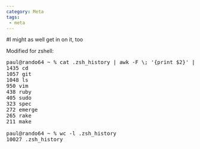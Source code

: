 ```yaml
---
category: Meta
tags:
 - meta
---
```


#I might as well get in on it, too

Modified for zshell:

<pre lang=bash>
paul@rando64 ~ % cat .zsh_history | awk -F \; '{print $2}' | awk '{a[$1]++}END{for(i in a){print a[i] " " i}}' | sort -rn | head
1435 cd
1057 git
1048 ls
950 vim
438 ruby
405 sudo
323 spec
272 emerge
265 rake
211 make

paul@rando64 ~ % wc -l .zsh_history
10027 .zsh_history

</pre>
